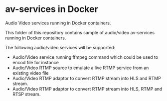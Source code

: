 # av-services in Docker
Audio Video services running in Docker containers.

This folder of this repository contains sample of audio/video av-services running in Docker containers.
  
The following audio/video services will be supported:
- Audio/Video service running ffmpeg command which could be used to encod file for instance
- Audio/Video RTMP source to emulate a live RTMP service from an existing video file 
- Audio/Video RTMP adaptor to convert RTMP stream into HLS and RTMP stream.
- Audio/Video RTMP adaptor to convert RTMP stream into HLS, RTMP and RTSP stream.
